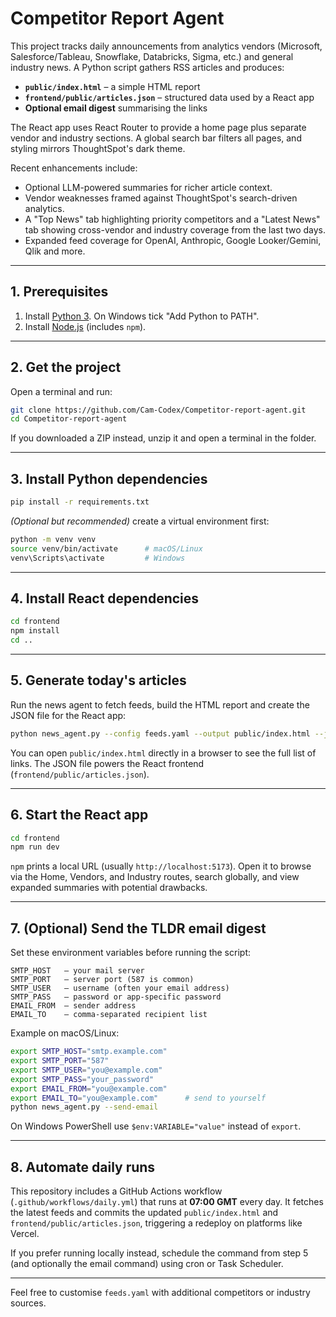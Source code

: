 # Competitor Report Agent

This project tracks daily announcements from analytics vendors (Microsoft, Salesforce/Tableau, Snowflake, Databricks, Sigma, etc.) and general industry news. A Python script gathers RSS articles and produces:

- **`public/index.html`** – a simple HTML report
- **`frontend/public/articles.json`** – structured data used by a React app
- **Optional email digest** summarising the links

The React app uses React Router to provide a home page plus separate vendor and industry sections. A global search bar filters all pages, and styling mirrors ThoughtSpot's dark theme.

Recent enhancements include:

- Optional LLM-powered summaries for richer article context.
- Vendor weaknesses framed against ThoughtSpot's search-driven analytics.
- A "Top News" tab highlighting priority competitors and a "Latest News" tab showing cross-vendor and industry coverage from the last two days.
- Expanded feed coverage for OpenAI, Anthropic, Google Looker/Gemini, Qlik and more.

---

## 1. Prerequisites

1. Install [Python 3](https://www.python.org/downloads/). On Windows tick "Add Python to PATH".
2. Install [Node.js](https://nodejs.org/) (includes `npm`).

---

## 2. Get the project

Open a terminal and run:

```bash
git clone https://github.com/Cam-Codex/Competitor-report-agent.git
cd Competitor-report-agent
```

If you downloaded a ZIP instead, unzip it and open a terminal in the folder.

---

## 3. Install Python dependencies

```bash
pip install -r requirements.txt
```

*(Optional but recommended)* create a virtual environment first:

```bash
python -m venv venv
source venv/bin/activate      # macOS/Linux
venv\Scripts\activate         # Windows
```

---

## 4. Install React dependencies

```bash
cd frontend
npm install
cd ..
```

---

## 5. Generate today's articles

Run the news agent to fetch feeds, build the HTML report and create the JSON file for the React app:

```bash
python news_agent.py --config feeds.yaml --output public/index.html --json frontend/public/articles.json
```

You can open `public/index.html` directly in a browser to see the full list of links. The JSON file powers the React frontend (`frontend/public/articles.json`).

---

## 6. Start the React app

```bash
cd frontend
npm run dev
```

`npm` prints a local URL (usually `http://localhost:5173`). Open it to browse via the Home, Vendors, and Industry routes, search globally, and view expanded summaries with potential drawbacks.

---

## 7. (Optional) Send the TLDR email digest

Set these environment variables before running the script:

```
SMTP_HOST   – your mail server
SMTP_PORT   – server port (587 is common)
SMTP_USER   – username (often your email address)
SMTP_PASS   – password or app-specific password
EMAIL_FROM  – sender address
EMAIL_TO    – comma-separated recipient list
```

Example on macOS/Linux:

```bash
export SMTP_HOST="smtp.example.com"
export SMTP_PORT="587"
export SMTP_USER="you@example.com"
export SMTP_PASS="your_password"
export EMAIL_FROM="you@example.com"
export EMAIL_TO="you@example.com"      # send to yourself
python news_agent.py --send-email
```

On Windows PowerShell use `$env:VARIABLE="value"` instead of `export`.

---

## 8. Automate daily runs

This repository includes a GitHub Actions workflow (`.github/workflows/daily.yml`) that runs at **07:00 GMT** every day. It fetches the latest feeds and commits the updated `public/index.html` and `frontend/public/articles.json`, triggering a redeploy on platforms like Vercel.

If you prefer running locally instead, schedule the command from step 5 (and optionally the email command) using cron or Task Scheduler.

---

Feel free to customise `feeds.yaml` with additional competitors or industry sources.
